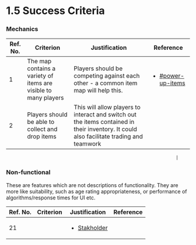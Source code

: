 # 1.5 Success Criteria

### Mechanics

| Ref. No. | Criterion                                                       | Justification                                                                                                                            | Reference                                                                                                             |
| -------- | --------------------------------------------------------------- | ---------------------------------------------------------------------------------------------------------------------------------------- | --------------------------------------------------------------------------------------------------------------------- |
| 1        | The map contains a variety of items are visible to many players | Players should be competing against each other - a common item map will help this.                                                       | <ul><li><a data-mention href="1.4a-features-of-the-proposed-solution.md#power-up-items">#power-up-items</a></li></ul> |
| 2        | Players should be able to collect and drop items                | This will allow players to interact and switch out the items contained in their inventory. It could also facilitate trading and teamwork |                                                                                                                       |

```
                                                                 |
```

### Non-functional

These are features which are not descriptions of functionality. They are more like suitability, such as age rating appropriateness, or performance of algorithms/response times for UI etc.

| Ref. No. | Criterion | Justification                                                  | Reference |
| -------- | --------- | -------------------------------------------------------------- | --------- |
| 21       |           | <ul><li><a href="1.2-stakeholders.md">Stakholder</a></li></ul> |           |
